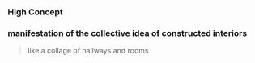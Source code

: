 ### High Concept
### manifestation of the collective idea of constructed interiors
>like a collage of hallways and rooms
